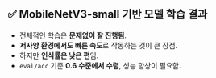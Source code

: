 ## ✅ MobileNetV3-small 기반 모델 학습 결과

- 전체적인 학습은 **문제없이 잘 진행됨**.
- **저사양 환경에서도 빠른 속도**로 작동하는 것이 큰 장점.
- 하지만 **인식률은 낮은 편**임.
- `eval/acc` 기준 **0.6 수준에서 수렴**, 성능 향상이 필요함.